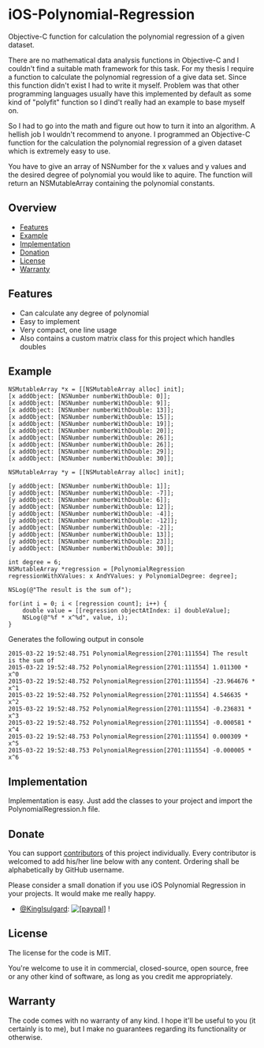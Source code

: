 # iOS-Polynomial-Regression
Objective-C function for calculation the polynomial regression of a given dataset.

There are no mathematical data analysis functions in Objective-C and I couldn't find a suitable math framework for this task. For my thesis I require a function to calculate the polynomial regression of a give data set. Since this function didn't exist I had to write it myself. Problem was that other programming languages usually have this implemented by default as some kind of "polyfit" function so I dind't really had an example to base myself on.

So I had to go into the math and figure out how to turn it into an algorithm. A hellish job I wouldn't recommend to anyone. I programmed an Objective-C function for the calculation the polynomial regression of a given dataset which is extremely easy to use.

You have to give an array of NSNumber for the x values and y values and the desired degree of polynomial you would like to aquire. The function will return an NSMutableArray containing the polynomial constants. 

## Overview
* [Features](#features)
* [Example](#example)
* [Implementation](#implementation)
* [Donation](#donate)
* [License](#license)
* [Warranty](#warranty)

## Features
- Can calculate any degree of polynomial
- Easy to implement
- Very compact, one line usage
- Also contains a custom matrix class for this project which handles doubles

## Example

    NSMutableArray *x = [[NSMutableArray alloc] init];
    [x addObject: [NSNumber numberWithDouble: 0]];
    [x addObject: [NSNumber numberWithDouble: 9]];
    [x addObject: [NSNumber numberWithDouble: 13]];
    [x addObject: [NSNumber numberWithDouble: 15]];
    [x addObject: [NSNumber numberWithDouble: 19]];
    [x addObject: [NSNumber numberWithDouble: 20]];
    [x addObject: [NSNumber numberWithDouble: 26]];
    [x addObject: [NSNumber numberWithDouble: 26]];
    [x addObject: [NSNumber numberWithDouble: 29]];
    [x addObject: [NSNumber numberWithDouble: 30]];
    
    NSMutableArray *y = [[NSMutableArray alloc] init];
    
    [y addObject: [NSNumber numberWithDouble: 1]];
    [y addObject: [NSNumber numberWithDouble: -7]];
    [y addObject: [NSNumber numberWithDouble: 6]];
    [y addObject: [NSNumber numberWithDouble: 12]];
    [y addObject: [NSNumber numberWithDouble: -4]];
    [y addObject: [NSNumber numberWithDouble: -12]];
    [y addObject: [NSNumber numberWithDouble: -2]];
    [y addObject: [NSNumber numberWithDouble: 13]];
    [y addObject: [NSNumber numberWithDouble: 23]];
    [y addObject: [NSNumber numberWithDouble: 30]];
    
    int degree = 6;
    NSMutableArray *regression = [PolynomialRegression regressionWithXValues: x AndYValues: y PolynomialDegree: degree];
    
    NSLog(@"The result is the sum of");
    
    for(int i = 0; i < [regression count]; i++) {
        double value = [[regression objectAtIndex: i] doubleValue];
        NSLog(@"%f * x^%d", value, i);
    }

Generates the following output in console
```
2015-03-22 19:52:48.751 PolynomialRegression[2701:111554] The result is the sum of
2015-03-22 19:52:48.752 PolynomialRegression[2701:111554] 1.011300 * x^0
2015-03-22 19:52:48.752 PolynomialRegression[2701:111554] -23.964676 * x^1
2015-03-22 19:52:48.752 PolynomialRegression[2701:111554] 4.546635 * x^2
2015-03-22 19:52:48.752 PolynomialRegression[2701:111554] -0.236831 * x^3
2015-03-22 19:52:48.752 PolynomialRegression[2701:111554] -0.000581 * x^4
2015-03-22 19:52:48.753 PolynomialRegression[2701:111554] 0.000309 * x^5
2015-03-22 19:52:48.753 PolynomialRegression[2701:111554] -0.000005 * x^6
```

## Implementation
Implementation is easy. Just add the classes to your project and import the PolynomialRegression.h file.

## Donate
You can support [contributors](https://github.com/KingIsulgard/iOS-Polynomial-Regression/graphs/contributors) of this project individually. Every contributor is welcomed to add his/her line below with any content. Ordering shall be alphabetically by GitHub username.

Please consider a small donation if you use iOS Polynomial Regression in your projects. It would make me really happy.

* [@KingIsulgard](https://github.com/KingIsulgard): <a href="https://www.paypal.com/cgi-bin/webscr?cmd=_s-xclick&hosted_button_id=HQE64D8RQGPLC"><img src="https://www.paypalobjects.com/en_US/i/btn/btn_donate_LG.gif" alt="[paypal]" /></a> !

## License
The license for the code is MIT.

You're welcome to use it in commercial, closed-source, open source, free or any other kind of software, as long as you credit me appropriately.

## Warranty
The code comes with no warranty of any kind. I hope it'll be useful to you (it certainly is to me), but I make no guarantees regarding its functionality or otherwise.
